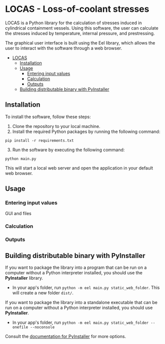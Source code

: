 # LOCAS - Loss-of-coolant stresses

LOCAS is a Python library for the calculation of stresses induced in cylindrical containment vessels.
Using this software, the user can calculate the stresses induced by temperature, internal pressure, and prestressing.

The graphical user interface is built using the Eel library, which allows the user to interact with the software through a web browser.

<!-- TOC -->
- [LOCAS](#locas---loss-of-coolant-stresses)
  - [Installation](#installation)
  - [Usage](#usage)
    - [Entering input values](#entering-input-values)
    - [Calculation](#calculation)
    - [Outputs](#outputs)
  - [Building distributable binary with PyInstaller](#building-distributable-binary-with-pyinstaller)
<!-- /TOC -->

## Installation

To install the software, follow these steps:

1. Clone the repository to your local machine.
2. Install the required Python packages by running the following command:

```shell
pip install -r requirements.txt
```

3. Run the software by executing the following command:

```shell
python main.py
```

This will start a local web server and open the application in your default web browser.

## Usage

### Entering input values

GUI and files

### Calculation

### Outputs







## Building distributable binary with PyInstaller

If you want to package the library into a program that can be run on a computer without a Python interpreter installed,
you should use the **PyInstaller** library. 
- In your app's folder, run `python -m eel main.py static_web_folder`. This will create a new folder `dist/`.

If you want to package the library into a standalone executable that can be run on a computer without a Python interpreter installed,
you should use **PyInstaller**.
- In your app's folder, run `python -m eel main.py static_web_folder --onefile --noconsole`

Consult the [documentation for PyInstaller](http://PyInstaller.readthedocs.io/en/stable/) for more options.









